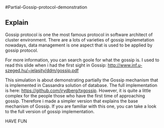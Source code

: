 #Partial-Gossip-protocol-demonstration

## Explain

Gossip protocol is one the most famous protocol in software architect of cluster environment. There are a lots of varieties of gossip implemetation nowadays, data management is one aspect that is used to be applied by gossip protocol.

For more information, you can search goole for what the gossip is. I used to read this slide when i had the first sight in Gossip:
http://www.inf.u-szeged.hu/~jelasity/ddm/gossip.pdf

This simulation is about demonstrating partially the Gossip mechanism that is implemented in Cassandra solution of database. The full implementation is here: https://github.com/jrydberg/txgossip. However, it is quite a little complex for the people those who have the first time of approaching gossip. Therefore i made a simpler version that explains the base mechanism of Gossip. If you are familiar with this one, you can take a look to the full version of gossip implementation.

HAVE FUN
